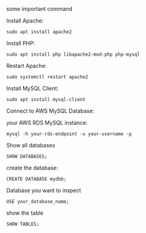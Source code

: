 some important command

Install Apache: 
```
sudo apt install apache2
```

Install PHP:
```
sudo apt install php libapache2-mod-php php-mysql
```

Restart Apache:
```
sudo systemctl restart apache2
```

Install MySQL Client:
```
sudo apt install mysql-client
```

Connect to AWS MySQL Database:

your AWS RDS MySQL instance:
```
mysql -h your-rds-endpoint -u your-username -p
```

Show all databases
```
SHOW DATABASES;
```

create the database:
```
CREATE DATABASE mydbb;
```
Database you want to inspect
```
USE your_database_name;
```

show the table
```
SHOW TABLES;
```
